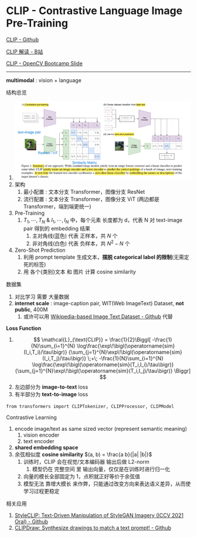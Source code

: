 # CLIP - Contrastive Language Image Pre-Training

[CLIP - Github](https://github.com/openai/CLIP)

[CLIP 解读 - B站](https://www.bilibili.com/video/BV1SL4y1s7LQ)

[CLIP - OpenCV Bootcamp Slide](./OpenCV-Bootcamp_CLIP_Internals_and_Architecture.pdf)

---

**multimodal** : vision + language



结构总览
1. <img src="Pics/clip002.png">
2. 架构
   1. 最小配置 : 文本分支 Transformer，图像分支 ResNet
   2. 流行配置 : 文本分支 Transformer，图像分支 ViT (两边都是 Transformer，端到端更统一)
3. Pre-Training
   1. $T_1,\dotsm,T_N$ & $I_1, \dotsm, I_N$ 中，每个元素 长度都为 d，代表 N 对 text-image pair 得到的 embedding 结果
      1. 主对角线(蓝色) 代表 正样本，共 $N$ 个
      2. 非对角线(白色) 代表 负样本，共 $N^2 - N$ 个
4. Zero-Shot Prediction
   1. 利用 prompt template 生成文本，**摆脱 categorical label 的限制**(无需定死的标签)
   2. 用 各个{类别}文本 和 图片 计算 cosine similarity


数据集
1. 对比学习 需要 大量数据
2. **internet scale** : image-caption pair, WIT(Web ImageText) Dataset, **not public**, 400M
   1. 或许可以用 [Wikipedia-based Image Text Dataset - Github](https://github.com/google-research-datasets/wit?tab=readme-ov-file#wit--wikipedia-based-image-text-dataset) 代替




**Loss Function**
1. $$
   \mathcal{L}_{\text{CLIP}}
   = \frac{1}{2}\Biggl[
   -\frac{1}{N}\sum_{i=1}^{N}
      \log\frac{\exp\!\bigl(\operatorname{sim}(I_i,T_i)/\tau\bigr)}
               {\sum_{j=1}^{N}\exp\!\bigl(\operatorname{sim}(I_i,T_j)/\tau\bigr)}
   \;+\;
   -\frac{1}{N}\sum_{i=1}^{N}
      \log\frac{\exp\!\bigl(\operatorname{sim}(T_i,I_i)/\tau\bigr)}
               {\sum_{j=1}^{N}\exp\!\bigl(\operatorname{sim}(T_i,I_j)/\tau\bigr)}
   \Biggr]
   $$
2. 左边部分为 **image-to-text** loss
3. 有半部分为 **text-to-image** loss






`from transformers import CLIPTokenizer, CLIPProcessor, CLIPModel`



Contrastive Learning
1. encode image/text as same sized vector (represent semantic meaning)
   1. vision encoder
   2. text encoder
2. **shared embedding space**
3. 余弦相似度 **cosine similarity** $(a, b) = \frac{a b}{|a| |b|}$
   1. 训练时，CLIP 会在视觉/文本编码器 输出后做 L2-norm
      1. 模型仍在 完整空间 里 输出向量，仅仅是在训练时进行归一化
   2. 向量的模长全部固定为 1，点积就正好等价于余弦值
   3. 模型无法 靠增大模长 来作弊，只能通过改变方向来表达语义差异，从而使学习过程更稳定













相关应用
1. [StyleCLIP: Text-Driven Manipulation of StyleGAN Imagery (ICCV 2021 Oral) - Github](https://github.com/orpatashnik/StyleCLIP)
2. [CLIPDraw: Synthesize drawings to match a text prompt! - Github](https://github.com/kvfrans/clipdraw)
